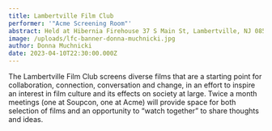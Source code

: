 ```yaml
---
title: Lambertville Film Club
performer: '"Acme Screening Room"'
abstract: Held at Hibernia Firehouse 37 S Main St, Lambertville, NJ 08530
image: /uploads/lfc-banner-donna-muchnicki.jpg
author: Donna Muchnicki
date: 2023-04-10T22:30:00.000Z
---
```

The Lambertville Film Club screens diverse films that are a starting point for collaboration, connection, conversation and change, in an effort to inspire an interest in film culture and its effects on society at large. Twice a month meetings (one at Soupcon, one at Acme) will provide space for both selection of films and an opportunity to “watch together” to share thoughts and ideas.